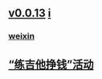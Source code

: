 ## [v0.0.13](https://github.com/littleflute/ssnn/edit/gh-pages/index.md) [i](i)
### [weixin](https://littleflute.github.io/weixin)
## [“练吉他挣钱”活动](i/235/index.html)

 
